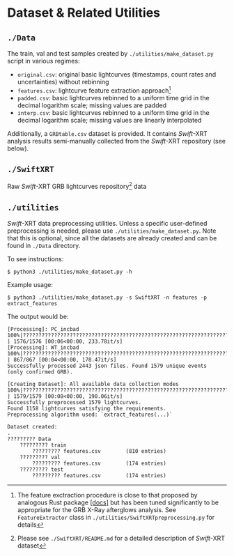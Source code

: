 # Dataset & Related Utilities

## `./Data`
The train, val and test samples created by `./utilities/make_dataset.py` script in various regimes:

- `original.csv`: original basic lightcurves (timestamps, count rates and uncertainties) without rebinning
- `features.csv`: lightcurve feature extraction approach[^1]
- `padded.csv`: basic lightcurves rebinned to a uniform time grid in the decimal logarithm scale; missing values are padded
- `interp.csv`: basic lightcurves rebinned to a uniform time grid in the decimal logarithm scale; missing values are linearly interpolated

Additionally, a `GRBtable.csv` dataset is provided. It contains *Swift*-XRT analysis results semi-manually collected from the *Swift*-XRT repository (see below).

## `./SwiftXRT`
Raw *Swift*-XRT GRB lightcurves repository[^2] data

## `./utilities`
*Swift*-XRT data preprocessing utilities. Unless a specific user-defined preprocessing is needed, please use `./utilities/make_dataset.py`. Note that this is optional, since all the datasets are already created and can be found in `./Data` directory. 

To see instructions:
```
$ python3 ./utilities/make_dataset.py -h
```

Example usage:
```
$ python3 ./utilities/make_dataset.py -s SwiftXRT -n features -p extract_features    
```
The output would be:
```
[Processing]: PC_incbad
100%|?????????????????????????????????????????????????????????????????????| 1576/1576 [00:06<00:00, 233.78it/s]
[Processing]: WT_incbad
100%|???????????????????????????????????????????????????????????????????????????| 867/867 [00:04<00:00, 178.47it/s]
Successfully processed 2443 json files. Found 1579 unique events
(only confirmed GRB).

[Creating Dataset]: All available data collection modes
100%|?????????????????????????????????????????????????????????????????????| 1579/1579 [00:08<00:00, 190.06it/s]
Successfully preprocessed 1579 lightcurves.
Found 1158 lightcurves satisfying the requirements.
Preprocessing algorithm used: `extract_features(...)`

Dataset created:
.
????????? Data
    ????????? train
        ????????? features.csv        (810 entries)
    ????????? val
        ????????? features.csv        (174 entries)
    ????????? test
        ????????? features.csv        (174 entries)
```

[^1]: The feature exctraction procedure is close to that proposed by analogous Rust package [[docs]](https://docs.rs/light-curve-feature/latest/light_curve_feature/features/index.html) but has been tuned significantly to be appropriate for the GRB X-Ray afterglows analysis. See `FeatureExtractor` class in `./utilities/SwiftXRTpreprocessing.py` for details
[^2]:  Please see `./SwiftXRT/README.md` for a detailed description of *Swift*-XRT dataset
